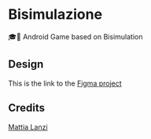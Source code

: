 # Bisimulazione
🎓📱 Android Game based on Bisimulation

## Design
This is the link to the [Figma project](https://www.figma.com/file/VApO74PvcCn7NCQf630j0i/Bisimulazione?node-id=0%3A1)

## Credits

[Mattia Lanzi](https://github.com/TiaLanzi)
